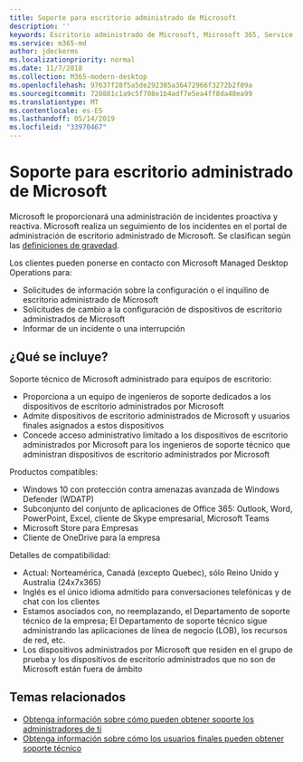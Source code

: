 ```yaml
---
title: Soporte para escritorio administrado de Microsoft
description: ''
keywords: Escritorio administrado de Microsoft, Microsoft 365, Service, Documentation
ms.service: m365-md
author: jdeckerms
ms.localizationpriority: normal
ms.date: 11/7/2018
ms.collection: M365-modern-desktop
ms.openlocfilehash: 97637f28f5a5de292385a36472966f3272b2f09a
ms.sourcegitcommit: 720881c1a9c5f708e1b4adf7e5ea4ff8da48ea99
ms.translationtype: MT
ms.contentlocale: es-ES
ms.lasthandoff: 05/14/2019
ms.locfileid: "33970467"
---
```

# <a name="support-for-microsoft-managed-desktop"></a>Soporte para escritorio administrado de Microsoft

Microsoft le proporcionará una administración de incidentes proactiva y reactiva. Microsoft realiza un seguimiento de los incidentes en el portal de administración de escritorio administrado de Microsoft. Se clasifican según las [definiciones de gravedad](../working-with-managed-desktop/admin-support.md#sev).

Los clientes pueden ponerse en contacto con Microsoft Managed Desktop Operations para:
- Solicitudes de información sobre la configuración o el inquilino de escritorio administrado de Microsoft
- Solicitudes de cambio a la configuración de dispositivos de escritorio administrados de Microsoft
- Informar de un incidente o una interrupción

## <a name="whats-included"></a>¿Qué se incluye?

Soporte técnico de Microsoft administrado para equipos de escritorio:

- Proporciona a un equipo de ingenieros de soporte dedicados a los dispositivos de escritorio administrados por Microsoft
- Admite dispositivos de escritorio administrados de Microsoft y usuarios finales asignados a estos dispositivos
- Concede acceso administrativo limitado a los dispositivos de escritorio administrados por Microsoft para los ingenieros de soporte técnico que administran dispositivos de escritorio administrados por Microsoft 

Productos compatibles:

- Windows 10 con protección contra amenazas avanzada de Windows Defender (WDATP) 
- Subconjunto del conjunto de aplicaciones de Office 365: Outlook, Word, PowerPoint, Excel, cliente de Skype empresarial, Microsoft Teams 
- Microsoft Store para Empresas 
- Cliente de OneDrive para la empresa 

Detalles de compatibilidad:

- Actual: Norteamérica, Canadá (excepto Quebec), sólo Reino Unido y Australia (24x7x365) 
- Inglés es el único idioma admitido para conversaciones telefónicas y de chat con los clientes 
- Estamos asociados con, no reemplazando, el Departamento de soporte técnico de la empresa; El Departamento de soporte técnico sigue administrando las aplicaciones de línea de negocio (LOB), los recursos de red, etc. 
- Los dispositivos administrados por Microsoft que residen en el grupo de prueba y los dispositivos de escritorio administrados que no son de Microsoft están fuera de ámbito 


## <a name="related-topics"></a>Temas relacionados

- [Obtenga información sobre cómo pueden obtener soporte los administradores de ti](../working-with-managed-desktop/admin-support.md)
- [Obtenga información sobre cómo los usuarios finales pueden obtener soporte técnico](../working-with-managed-desktop/end-user-support.md)
